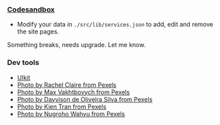 ### [Codesandbox](https://codesandbox.io/p/github/zummon/sunlight-interior-sveltekit)

- Modify your data in `./src/lib/services.json` to add, edit and remove the site pages.

Something breaks, needs upgrade. Let me know.

### Dev tools

- [UIkit](https://getuikit.com/)
- [Photo by Rachel Claire from Pexels](https://www.pexels.com/photo/interior-details-of-modern-bar-with-wooden-furniture-and-arched-wall-5490909/)
- [Photo by Max Vakhtbovych from Pexels](https://www.pexels.com/photo/contemporary-apartment-with-cozy-sofa-and-minimalist-furniture-6585764/)
- [Photo by Dayvison de Oliveira Silva from Pexels](https://www.pexels.com/photo/cozy-living-room-design-with-comfy-sofa-and-creative-lamp-5696287/)
- [Photo by Kien Tran from Pexels](https://www.pexels.com/photo/hotel-house-table-luxury-5814952/)
- [Photo by Nugroho Wahyu from Pexels](https://www.pexels.com/photo/brown-wooden-table-with-chair-3097112/)

